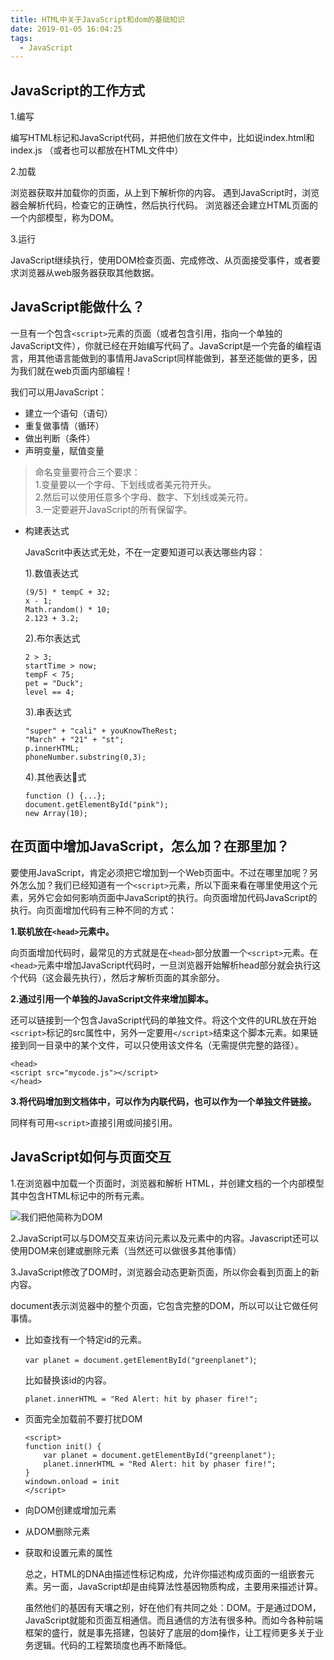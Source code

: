 ```yaml
---
title: HTML中关于JavaScript和dom的基础知识
date: 2019-01-05 16:04:25
tags:
  - JavaScript
---
```




## JavaScript的工作方式

1.编写

编写HTML标记和JavaScript代码，并把他们放在文件中，比如说index.html和index.js （或者也可以都放在HTML文件中）

2.加载

浏览器获取并加载你的页面，从上到下解析你的内容。
遇到JavaScript时，浏览器会解析代码，检查它的正确性，然后执行代码。
浏览器还会建立HTML页面的一个内部模型，称为DOM。

3.运行

JavaScript继续执行，使用DOM检查页面、完成修改、从页面接受事件，或者要求浏览器从web服务器获取其他数据。

## JavaScript能做什么？
一旦有一个包含`<script>`元素的页面（或者包含引用，指向一个单独的JavaScript文件），你就已经在开始编写代码了。JavaScript是一个完备的编程语言，用其他语言能做到的事情用JavaScript同样能做到，甚至还能做的更多，因为我们就在web页面内部编程！

我们可以用JavaScript：
- 建立一个语句（语句）
- 重复做事情（循环）
- 做出判断（条件）
- 声明变量，赋值变量      
  
> 命名变量要符合三个要求：   
1.变量要以一个字母、下划线或者美元符开头。   
2.然后可以使用任意多个字母、数字、下划线或美元符。   
3.一定要避开JavaScript的所有保留字。

- 构建表达式

  JavaScrit中表达式无处，不在一定要知道可以表达哪些内容：

  1).数值表达式

  ```
  (9/5) * tempC + 32;
  x - 1;
  Math.random() * 10;
  2.123 + 3.2;
  ```
  2).布尔表达式

  ```
  2 > 3;
  startTime > now;
  tempF < 75;
  pet = "Duck";
  level == 4;
  ```
  3).串表达式

  ```
  "super" + "cali" + youKnowTheRest;
  "March" + "21" + "st";
  p.innerHTML;
  phoneNumber.substring(0,3);
  ```

  4).其他表达式

  ``` 
  function () {...};
  document.getElementById("pink");
  new Array(10);
  ```

## 在页面中增加JavaScript，怎么加？在那里加？

要使用JavaScript，肯定必须把它增加到一个Web页面中。不过在哪里加呢？另外怎么加？我们已经知道有一个`<script>`元素，所以下面来看在哪里使用这个元素，另外它会如何影响页面中JavaScript的执行。向页面增加代码JavaScript的执行。向页面增加代码有三种不同的方式：

**1.联机放在`<head>`元素中。**

向页面增加代码时，最常见的方式就是在`<head>`部分放置一个`<script>`元素。在`<head>`元素中增加JavaScript代码时，一旦浏览器开始解析head部分就会执行这个代码（这会最先执行），然后才解析页面的其余部分。

**2.通过引用一个单独的JavaScript文件来增加脚本。**

还可以链接到一个包含JavaScript代码的单独文件。将这个文件的URL放在开始`<script>`标记的src属性中，另外一定要用`</script>`结束这个脚本元素。如果链接到同一目录中的某个文件，可以只使用该文件名（无需提供完整的路径）。

```
<head>
<script src="mycode.js"></script>
</head>
```

**3.将代码增加到文档体中，可以作为内联代码，也可以作为一个单独文件链接。**

同样有可用`<script>`直接引用或间接引用。

## JavaScript如何与页面交互

1.在浏览器中加载一个页面时，浏览器和解析 HTML，并创建文档的一个内部模型其中包含HTML标记中的所有元素。

![我们把他简称为DOM](https://ws4.sinaimg.cn/large/006tNc79gy1fywx8ral7uj31a80t4wfj.jpg)

2.JavaScript可以与DOM交互来访问元素以及元素中的内容。Javascript还可以使用DOM来创建或删除元素（当然还可以做很多其他事情）



3.JavaScript修改了DOM时，浏览器会动态更新页面，所以你会看到页面上的新内容。

document表示浏览器中的整个页面，它包含完整的DOM，所以可以让它做任何事情。

- 比如查找有一个特定id的元素。

  `var planet = document.getElementById("greenplanet")`;

  比如替换该id的内容。

  `planet.innerHTML = "Red Alert: hit by phaser fire!";`

- 页面完全加载前不要打扰DOM

  ``` 
  <script>
  function init() {
      var planet = document.getElementById("greenplanet");
      planet.innerHTML = "Red Alert: hit by phaser fire!";
  }
  windown.onload = init
  </script>
  ```

- 向DOM创建或增加元素

- 从DOM删除元素

- 获取和设置元素的属性



  总之，HTML的DNA由描述性标记构成，允许你描述构成页面的一组嵌套元素。另一面，JavaScript却是由纯算法性基因物质构成，主要用来描述计算。

  虽然他们的基因有天壤之别，好在他们有共同之处：DOM。于是通过DOM，JavaScript就能和页面互相通信。而且通信的方法有很多种。而如今各种前端框架的盛行，就是事先搭建，包装好了底层的dom操作，让工程师更多关于业务逻辑。代码的工程繁琐度也再不断降低。
